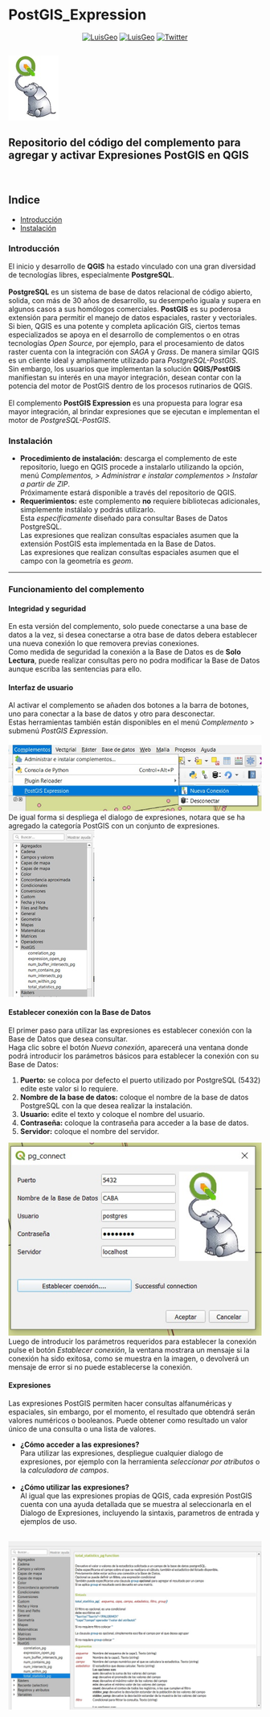 # PostGIS_Expression
<table align="center">
    <p align = "center">
      <a href="https://www.linkedin.com/in/luisedpg/"><img alt="LuisGeo" src="https://img.shields.io/badge/AUTOR-Luis%20Eduardo%20Perez%20Graterol-brightgreen"></a>
       <a href="https://github.com/luisCartoGeo/PostGIS_Expression/blob/main/readme_en.md"><img alt="LuisGeo" src="https://img.shields.io/badge/ENGLISH-Documentation-lightgrey"></a>
        <a href="https://twitter.com/intent/tweet?text=Wow:&url=https%3A%2F%2Fgithub.com%2FluisCartoGeo%2FQGIS_Dashboard%2F"><img alt="Twitter" src="https://img.shields.io/twitter/url?label=TWITTER&style=social&url=https%3A%2F%2Ftwitter.com%2FLuiseperezg"></a>
      </P>
</table>
<img style="text-align:center" src="https://github.com/luisCartoGeo/PostGIS_Expression/blob/main/MINI-POSTGIS-EXPRESION.jpg" style="width:10%">
<h2><b>Repositorio del código del complemento para agregar y activar Expresiones PostGIS en QGIS</b></h2><br>

## Indice
- [Introducción](#Introducción)
- [Instalación](#Instalación)

### Introducción

El inicio y desarrollo de <B>QGIS</B> ha estado vinculado con una gran diversidad de tecnologías libres, especialmente <B>PostgreSQL</B>.<BR/><BR/>
<B>PostgreSQL</B> es un sistema de base de datos relacional de código abierto, solida, con más de 30 años de desarrollo, su desempeño iguala y supera 
en algunos casos a sus homólogos comerciales. <B>PostGIS</B> es su poderosa extensión para permitir el manejo de datos espaciales, raster y vectoriales.<BR/>
Si bien, QGIS es una potente y completa aplicación GIS, ciertos temas especializados se apoya en el desarrollo de complementos o en otras tecnologías 
_Open Source_, por ejemplo, para el procesamiento de datos raster cuenta con la integración con _SAGA_ y _Grass_. 
De manera similar QGIS es un cliente ideal y ampliamente utilizado para <i>PostgreSQL-PostGIS</i>.<BR/>
Sin embargo, los usuarios que implementan la solución <b>QGIS/PostGIS</b> manifiestan su interés en una mayor integración, desean contar con la potencia 
del motor de PostGIS dentro de los procesos rutinarios de QGIS.<BR/><BR/>
El complemento <B>PostGIS Expression</B> es una propuesta para lograr esa mayor integración, al brindar expresiones que se ejecutan e implementan el motor de <i>PostgreSQL-PostGIS</i>.

### Instalación

<ul>
<li><b>Procedimiento de instalación:</b> descarga el complemento de este repositorio, luego en QGIS procede a instalarlo utilizando la opción, menú <i>Complementos, 
 > Administrar e instalar complementos > Instalar a partir de ZIP</i>.<br/>
Próximamente estará disponible a través del repositorio de QGIS.<br/></li>
<li><b>Requerimientos:</b> este complemento <b>no</b> requiere bibliotecas adicionales, simplemente instálalo y podrás utilizarlo.<br/>
    Esta <i>específicamente</i> diseñado para consultar Bases de Datos PostgreSQL.<br/>
Las expresiones que realizan consultas espaciales asumen que la extensión PostGIS esta implementada en la Base de Datos.<br/>
Las expresiones que realizan consultas espaciales asumen que el campo con la geometría es <i>geom</i>.<br/></li>
</ul>
<hr></hr>
<h3>Funcionamiento del complemento</h3>
<h4><b>Integridad y seguridad</b></h4>
En esta versión del complemento, solo puede conectarse a una base de datos a la vez, si desea conectarse a otra base de datos debera establecer una nueva conexión lo que removera previas conexiones.<br/>
Como medida de seguridad la conexión a la Base de Datos es de <strong>Solo Lectura</strong>, puede realizar consultas pero no podra modificar la Base de Datos aunque escriba las sentencias para ello.<br/>
<h4><b>Interfaz de usuario</b></h4>
Al activar el complemento se añaden dos botones a la barra de botones, uno para conectar a la base de datos y otro para desconectar.<br/>
Estas herramientas también están disponibles en el menú <i>Complemento</i> > submenú <i>PostGIS Expression</i>.<br/>
<img style="text-align:center" src="https://github.com/luisCartoGeo/PostGIS_Expression/blob/main/botones.jpg">
De igual forma si despliega el dialogo de expresiones, notara que se ha agregado la categoría PostGIS con un conjunto de expresiones.<br/>
<img style="text-align:center" src="https://github.com/luisCartoGeo/PostGIS_Expression/blob/main/Dialog_expre_postgis.jpg" style="width:10%">
<h4><b>Establecer conexión con la Base de Datos</b></h4>
El primer paso para utilizar las expresiones es establecer conexión con la Base de Datos que desea consultar.<br/> 
Haga clic sobre el botón <i>Nueva conexión</i>, aparecerá una ventana donde podrá introducir los parámetros básicos para establecer la conexión con su Base de Datos:<br/> 
<ol>
    <li><b>Puerto:</b> se coloca por defecto el puerto utilizado por PostgreSQL  (5432) edite este valor si lo requiere.</li>
    <li><b>Nombre de la base de datos:</b> coloque el nombre de la base de datos PostgreSQL con la que desea realizar la instalación.</li>
    <li><b>Usuario:</b> edite el texto y coloque el nombre del usuario.</li>
    <li><b>Contraseña:</b> coloque la contraseña para acceder a la base de datos.</li>
    <li><b>Servidor:</b> coloque el nombre del servidor.</li>
</ol>
<img style="text-align:center" src="https://github.com/luisCartoGeo/PostGIS_Expression/blob/main/DIALOGO.jpg" style="width:10%">
Luego de introducir los parámetros requeridos para establecer la conexión pulse el botón <i>Establecer conexión</i>, la ventana mostrara un mensaje si la conexión ha sido exitosa, como se muestra en la imagen, o devolverá un mensaje de error si no puede establecerse la conexión.<br/>
<h4><b>Expresiones</b></h4>
Las expresiones PostGIS permiten hacer consultas alfanuméricas y espaciales, sin embargo, por el momento, el resultado que obtendrá serán valores numéricos o booleanos. Puede obtener como resultado un valor único de una consulta o una lista de valores.<br/>
<ul>
    <li><b>¿Cómo acceder a las expresiones?</b><br/>
Para utilizar las expresiones, despliegue cualquier dialogo de expresiones, por ejemplo con la herramienta <i>seleccionar por atributos</i> o la <i>calculadora de campos</i>.</li><br/>
    <li><b>¿Cómo utilizar las expresiones?</b><br/>
    Al igual que las expresiones propias de QGIS, cada expresión PostGIS cuenta con una ayuda detallada que se muestra al seleccionarla en el Dialogo de Expresiones, incluyendo la sintaxis, parametros de entrada y ejemplos de uso.</li><br/>
    </ul><img style="text-align:center" src="https://github.com/luisCartoGeo/PostGIS_Expression/blob/main/ayuda.jpg" style="width:10%">





